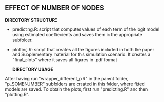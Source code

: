 ## EFFECT OF NUMBER OF NODES

__DIRECTORY STRUCTURE__

- predicting.R: script that computes values of each term of the logit model using estimated coeffiecients and saves them in the appropriate subfolder.
- plotting.R: script that creates all the figures included in both the paper and Supplementary material for this simulation scenario. It creates a "final_plots" where it saves all figures in .pdf format

  __DIRECTORY USAGE__
  
After having run "wrapper_different_p.R" in the parent folder, "p_SOMENUMBER" subfolders are created in this folder, where fitted models are saved. To obtain the plots, first run "predicting.R" and then "plotting.R".
